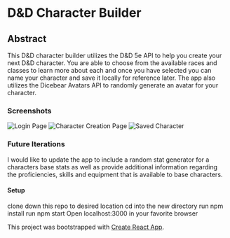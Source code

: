 # D&D Character Builder

## Abstract
This D&D character builder utilizes the D&D 5e API to help you create your next D&D character. You are able to choose from the available races and classes to learn more about each and once you have selected you can name your character and save it locally for reference later. The app also utilizes the Dicebear Avatars API to randomly generate an avatar for your character.

### Screenshots

![Login Page](https://user-images.githubusercontent.com/54754467/84224827-bebd8b80-aa9a-11ea-93f6-7ad3619cd25e.png)
![Character Creation Page](https://user-images.githubusercontent.com/54754467/84224831-c1b87c00-aa9a-11ea-97b5-0679513f6f85.png)
![Saved Character](https://user-images.githubusercontent.com/54754467/84224833-c41ad600-aa9a-11ea-8ec8-57ab927899e6.png)

### Future Iterations
I would like to update the app to include a random stat generator for a characters base stats as well as provide additional information regarding the proficiencies, skills and equipment that is available to base characters. 

#### Setup
clone down this repo to desired location
cd into the new directory
run npm install
run npm start
Open localhost:3000 in your favorite browser

This project was bootstrapped with [Create React App](https://github.com/facebook/create-react-app).
